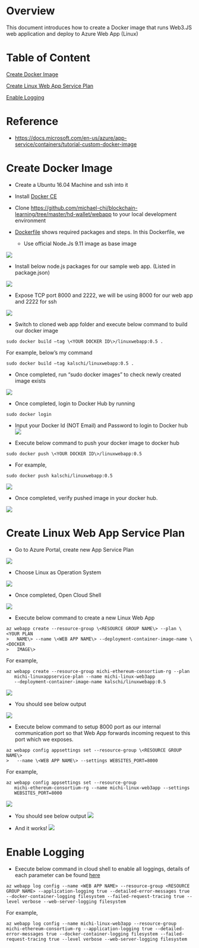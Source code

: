 Overview
========

This document introduces how to create a Docker image that runs Web3.JS web
application and deploy to Azure Web App (Linux)

Table of Content
========
[Create Docker Image](#create-docker-image)

[Create Linux Web App Service Plan](#create-linux-web-app-service-plan)

[Enable Logging](#enable-logging)

Reference
=========

-   <https://docs.microsoft.com/en-us/azure/app-service/containers/tutorial-custom-docker-image>

Create Docker Image
===================

-   Create a Ubuntu 16.04 Machine and ssh into it

-   Install [Docker
    CE](https://www.digitalocean.com/community/tutorials/how-to-install-and-use-docker-on-ubuntu-16-04)

-   Clone
    <https://github.com/michael-chi/blockchain-learning/tree/master/hd-wallet/webapp>
    to your local development environment

-   [Dockerfile](https://github.com/michael-chi/blockchain-learning/blob/master/hd-wallet/webapp/Dockerfile)
    shows required packages and steps. In this Dockerfile, we

    -   Use official Node.Js 9.11 image as base image

![](media/8019a41e9ce571b369ae289d4780551c.png)

-   Install below node.js packages for our sample web app. (Listed in
    package.json)

![](media/a7931000885f395eb33b11f6f9a0c541.png)

-   Expose TCP port 8000 and 2222, we will be using 8000 for our web app and
    2222 for ssh

![](media/e050423e4d96b40cdad837f52ad48131.png)

-   Switch to cloned web app folder and execute below command to build our
    docker image

```
sudo docker build –tag \<YOUR DOCKER ID\>/linuxwebapp:0.5 .
```
For example, below’s my command
```
sudo docker build –tag kalschi/linuxwebapp:0.5 .
```
-   Once completed, run “sudo docker images” to check newly created image exists

![](media/a5ad9c64eb1ddfe91302d8af9141c789.png)

-   Once completed, login to Docker Hub by running
```
sudo docker login
```
-   Input your Docker Id (NOT Email) and Password to login to Docker hub
![](media/c7ec4db5425737d2bff6e15fe42b6d67.png)

-   Execute below command to push your docker image to docker hub

```
sudo docker push \<YOUR DOCKER ID\>/linuxwebapp:0.5
```
- For example,

```
sudo docker push kalschi/linuxwebapp:0.5
```
![](media/0225be865af2629ca32e23d56913944e.png)

-   Once completed, verify pushed image in your docker hub.

![](media/b9e06a41f5769dcfe2974b8e614323cb.png)

Create Linux Web App Service Plan
=================================

-   Go to Azure Portal, create new App Service Plan

![](media/85e381714f83640b9abdcc1d0faf0cb1.png)

-   Choose Linux as Operation System

![](media/22c07b0a27ff148c802ac67f5667b988.png)

-   Once completed, Open Cloud Shell

![](media/3b0e219226efbf96330976201feea76a.png)

-   Execute below command to create a new Linux Web App

```
az webapp create --resource-group \<RESOURCE GROUP NAME\> --plan \<YOUR PLAN
>   NAME\> --name \<WEB APP NAME\> --deployment-container-image-name \<DOCKER
>   IMAGE\>
```
For example,
```
az webapp create --resource-group michi-ethereum-consortium-rg --plan
   michi-linuxappservice-plan --name michi-linux-web3app
   --deployment-container-image-name kalschi/linuxwebapp:0.5
```
![](media/9b248b90bee7182db0b5175e3ef65877.png)

-   You should see below output

![](media/28f5d36e8329041d4e4043f86adbcd2f.png)

-   Execute below command to setup 8000 port as our internal communication port
    so that Web App forwards incoming request to this port which we exposes.
```
az webapp config appsettings set --resource-group \<RESOURCE GROUP NAME\>
>   --name \<WEB APP NAME\> --settings WEBSITES_PORT=8000
```
For example,
```
az webapp config appsettings set --resource-group
   michi-ethereum-consortium-rg --name michi-linux-web3app --settings
   WEBSITES_PORT=8000
```
![](media/2d545c5aaa093394efa25c05601fc016.png)

-   You should see below output
![](media/1516ee41603492b8d1b2aa1345224d9e.png)

-   And it works!
![](media/e5ede9c77413b31aca859b6184ae6c03.png)

Enable Logging
=================================
-   Execute below command in cloud shell to enable all loggings, details of each parameter can be found [here](https://docs.microsoft.com/en-us/cli/azure/webapp/log?view=azure-cli-latest)
```
az webapp log config --name <WEB APP NAME> --resource-group <RESOURCE GROUP NAME> --application-logging true --detailed-error-messages true --docker-container-logging filesystem --failed-request-tracing true --level verbose --web-server-logging filesystem
```
For example,
```
az webapp log config --name michi-linux-web3app --resource-group michi-ethereum-consortium-rg --application-logging true --detailed-error-messages true --docker-container-logging filesystem --failed-request-tracing true --level verbose --web-server-logging filesystem
```